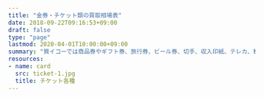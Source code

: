 ```yaml
---
title: "金券・チケット類の買取相場表"
date: 2018-09-22T09:16:53+09:00
draft: false
type: "page"
lastmod: 2020-04-01T10:00:00+09:00
summary: "質イコーでは商品券やギフト券、旅行券、ビール券、切手、収入印紙、テレカ、株主優待券などの金券類を１枚から買取をさせていただいております。一覧表に掲載のない場合はお気軽にお問い合わせください。"
resources:
- name: card
  src: ticket-1.jpg
  title: チケット各種
---
```



